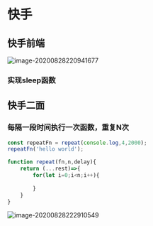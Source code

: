 # 快手

## 快手前端

![image-20200828220941677](D:/czw-project/learningblog/docs/.vuepress/public/assets/img/image-20200828220941677.png)

### 实现sleep函数

## 快手二面

### 每隔一段时间执行一次函数，重复N次

```js
const repeatFn = repeat(console.log,4,2000);
repeatFn('hello world');

function repeat(fn,n,delay){
    return (...rest)=>{
        for(let i=0;i<n;i++){
            
        }
    }
}
```



 ![image-20200828222910549](D:/czw-project/learningblog/docs/.vuepress/public/assets/img/image-20200828222910549.png)

